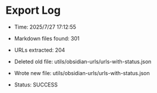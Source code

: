 # Export Log
- Time: 2025/7/27 17:12:55

- Markdown files found: 301
- URLs extracted: 204
- Deleted old file: utils/obsidian-urls/urls-with-status.json
- Wrote new file: utils/obsidian-urls/urls-with-status.json
- Status: SUCCESS

